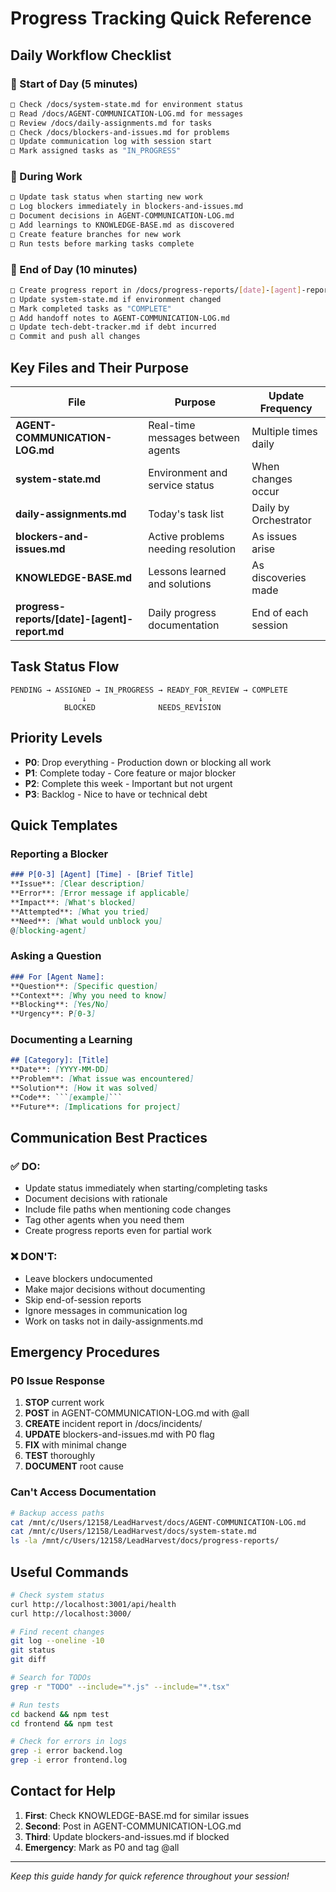 # Progress Tracking Quick Reference

## Daily Workflow Checklist

### 🌅 Start of Day (5 minutes)
```bash
□ Check /docs/system-state.md for environment status
□ Read /docs/AGENT-COMMUNICATION-LOG.md for messages
□ Review /docs/daily-assignments.md for tasks
□ Check /docs/blockers-and-issues.md for problems
□ Update communication log with session start
□ Mark assigned tasks as "IN_PROGRESS"
```

### 💼 During Work
```bash
□ Update task status when starting new work
□ Log blockers immediately in blockers-and-issues.md
□ Document decisions in AGENT-COMMUNICATION-LOG.md
□ Add learnings to KNOWLEDGE-BASE.md as discovered
□ Create feature branches for new work
□ Run tests before marking tasks complete
```

### 🌙 End of Day (10 minutes)
```bash
□ Create progress report in /docs/progress-reports/[date]-[agent]-report.md
□ Update system-state.md if environment changed
□ Mark completed tasks as "COMPLETE"
□ Add handoff notes to AGENT-COMMUNICATION-LOG.md
□ Update tech-debt-tracker.md if debt incurred
□ Commit and push all changes
```

## Key Files and Their Purpose

| File | Purpose | Update Frequency |
|------|---------|------------------|
| **AGENT-COMMUNICATION-LOG.md** | Real-time messages between agents | Multiple times daily |
| **system-state.md** | Environment and service status | When changes occur |
| **daily-assignments.md** | Today's task list | Daily by Orchestrator |
| **blockers-and-issues.md** | Active problems needing resolution | As issues arise |
| **KNOWLEDGE-BASE.md** | Lessons learned and solutions | As discoveries made |
| **progress-reports/[date]-[agent]-report.md** | Daily progress documentation | End of each session |

## Task Status Flow

```
PENDING → ASSIGNED → IN_PROGRESS → READY_FOR_REVIEW → COMPLETE
                ↓                         ↓
            BLOCKED              NEEDS_REVISION
```

## Priority Levels

- **P0**: Drop everything - Production down or blocking all work
- **P1**: Complete today - Core feature or major blocker
- **P2**: Complete this week - Important but not urgent
- **P3**: Backlog - Nice to have or technical debt

## Quick Templates

### Reporting a Blocker
```markdown
### P[0-3] [Agent] [Time] - [Brief Title]
**Issue**: [Clear description]
**Error**: [Error message if applicable]
**Impact**: [What's blocked]
**Attempted**: [What you tried]
**Need**: [What would unblock you]
@[blocking-agent]
```

### Asking a Question
```markdown
### For [Agent Name]:
**Question**: [Specific question]
**Context**: [Why you need to know]
**Blocking**: [Yes/No]
**Urgency**: P[0-3]
```

### Documenting a Learning
```markdown
## [Category]: [Title]
**Date**: [YYYY-MM-DD]
**Problem**: [What issue was encountered]
**Solution**: [How it was solved]
**Code**: ```[example]```
**Future**: [Implications for project]
```

## Communication Best Practices

### ✅ DO:
- Update status immediately when starting/completing tasks
- Document decisions with rationale
- Include file paths when mentioning code changes
- Tag other agents when you need them
- Create progress reports even for partial work

### ❌ DON'T:
- Leave blockers undocumented
- Make major decisions without documenting
- Skip end-of-session reports
- Ignore messages in communication log
- Work on tasks not in daily-assignments.md

## Emergency Procedures

### P0 Issue Response
1. **STOP** current work
2. **POST** in AGENT-COMMUNICATION-LOG.md with @all
3. **CREATE** incident report in /docs/incidents/
4. **UPDATE** blockers-and-issues.md with P0 flag
5. **FIX** with minimal change
6. **TEST** thoroughly
7. **DOCUMENT** root cause

### Can't Access Documentation
```bash
# Backup access paths
cat /mnt/c/Users/12158/LeadHarvest/docs/AGENT-COMMUNICATION-LOG.md
cat /mnt/c/Users/12158/LeadHarvest/docs/system-state.md
ls -la /mnt/c/Users/12158/LeadHarvest/docs/progress-reports/
```

## Useful Commands

```bash
# Check system status
curl http://localhost:3001/api/health
curl http://localhost:3000/

# Find recent changes
git log --oneline -10
git status
git diff

# Search for TODOs
grep -r "TODO" --include="*.js" --include="*.tsx"

# Run tests
cd backend && npm test
cd frontend && npm test

# Check for errors in logs
grep -i error backend.log
grep -i error frontend.log
```

## Contact for Help

1. **First**: Check KNOWLEDGE-BASE.md for similar issues
2. **Second**: Post in AGENT-COMMUNICATION-LOG.md
3. **Third**: Update blockers-and-issues.md if blocked
4. **Emergency**: Mark as P0 and tag @all

---

*Keep this guide handy for quick reference throughout your session!*